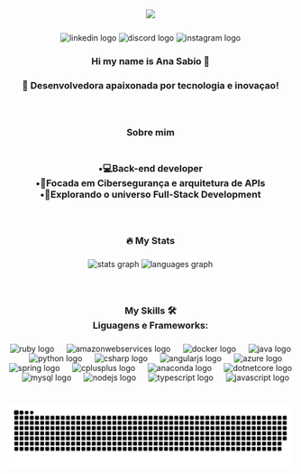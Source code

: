 <div align="center">
  <img height="150" src="https://i.giphy.com/media/v1.Y2lkPTc5MGI3NjExZG81ODF3Y3BiN294b3lrcjYzMjg4ZGt6dmZvOXllejRqNnJscGU4aCZlcD12MV9pbnRlcm5hbF9naWZfYnlfaWQmY3Q9Zw/xUyrMCdgrOL3ntbTvK/giphy.gif"  />
</div>

###

<div align="center">
  <img src="https://img.shields.io/static/v1?message=LinkedIn&logo=linkedin&label=&color=0077B5&logoColor=white&labelColor=&style=for-the-badge" height="25" alt="linkedin logo"  />
  <img src="https://img.shields.io/static/v1?message=Discord&logo=discord&label=&color=7289DA&logoColor=white&labelColor=&style=for-the-badge" height="25" alt="discord logo"  />
  <img src="https://img.shields.io/static/v1?message=Instagram&logo=instagram&label=&color=E4405F&logoColor=white&labelColor=&style=for-the-badge" height="25" alt="instagram logo"  />
</div>

###

<h3 align="center">Hi my name is Ana Sabio 👋</h3>
<h3 align="center">🌟 Desenvolvedora apaixonada por tecnologia e inovaçao!

###
<br>

<h3 align="center">Sobre mim</h3>

<h3 align="center">
<br>•💻Back-end developer 
<br>•🔐Focada em Cibersegurança e arquitetura de APIs
<br>•🚀Explorando o universo Full-Stack Development </h3>

###

<br>


<h3 align="center">🔥 My Stats </h3>

###

<div align="center">
  <img src="https://github-readme-stats.vercel.app/api?username=Anagabis&hide_title=false&hide_rank=false&show_icons=true&include_all_commits=true&count_private=true&disable_animations=false&theme=midnight-purple&locale=en&hide_border=false&order=1" height="150" alt="stats graph"  />
  <img src="https://github-readme-stats.vercel.app/api/top-langs?username=Anagabis&locale=en&hide_title=false&layout=compact&card_width=320&langs_count=5&theme=midnight-purple&hide_border=false&order=2" height="150" alt="languages graph"  />
</div>

###

<br>


<h3 align="center"> My Skills 🛠<br> Liguagens e Frameworks:</h3>

###

<div align="center">
  <img src="https://cdn.jsdelivr.net/gh/devicons/devicon/icons/ruby/ruby-original.svg" height="43" alt="ruby logo"  />
  <img width="14" />
  <img src="https://cdn.jsdelivr.net/gh/devicons/devicon/icons/amazonwebservices/amazonwebservices-original-wordmark.svg" height="43" alt="amazonwebservices logo"  />
  <img width="14" />
  <img src="https://cdn.jsdelivr.net/gh/devicons/devicon/icons/docker/docker-original.svg" height="43" alt="docker logo"  />
  <img width="14" />
  <img src="https://cdn.jsdelivr.net/gh/devicons/devicon/icons/java/java-original.svg" height="43" alt="java logo"  />
  <img width="14" />
  <img src="https://cdn.jsdelivr.net/gh/devicons/devicon/icons/python/python-original.svg" height="43" alt="python logo"  />
  <img width="14" />
  <img src="https://cdn.jsdelivr.net/gh/devicons/devicon/icons/csharp/csharp-original.svg" height="43" alt="csharp logo"  />
  <img width="14" />
  <img src="https://cdn.jsdelivr.net/gh/devicons/devicon/icons/angularjs/angularjs-original.svg" height="43" alt="angularjs logo"  />
  <img width="14" />
  <img src="https://cdn.jsdelivr.net/gh/devicons/devicon/icons/azure/azure-original.svg" height="43" alt="azure logo"  />
</div>

<div align="center">
  <img src="https://cdn.jsdelivr.net/gh/devicons/devicon/icons/spring/spring-original.svg" height="43" alt="spring logo"  />
  <img width="14" />
  <img src="https://cdn.jsdelivr.net/gh/devicons/devicon/icons/cplusplus/cplusplus-original.svg" height="43" alt="cplusplus logo"  />
  <img width="14" />
  <img src="https://cdn.jsdelivr.net/gh/devicons/devicon/icons/anaconda/anaconda-original.svg" height="43" alt="anaconda logo"  />
  <img width="14" />
  <img src="https://cdn.jsdelivr.net/gh/devicons/devicon/icons/dotnetcore/dotnetcore-original.svg" height="43" alt="dotnetcore logo"  />
  <img width="14" />
  <img src="https://cdn.jsdelivr.net/gh/devicons/devicon/icons/mysql/mysql-original.svg" height="43" alt="mysql logo"  />
  <img width="14" />
  <img src="https://cdn.jsdelivr.net/gh/devicons/devicon/icons/nodejs/nodejs-original.svg" height="43" alt="nodejs logo"  />
  <img width="14" />
  <img src="https://cdn.jsdelivr.net/gh/devicons/devicon/icons/typescript/typescript-plain.svg" height="43" alt="typescript logo"  />
  <img width="14" />
  <img src="https://cdn.jsdelivr.net/gh/devicons/devicon/icons/javascript/javascript-original.svg" height="43" alt="javascript logo"  />
</div>

###
###

<br clear="both">
<div align="center">
  
<picture>
  <source media="(prefers-color-scheme: dark)" srcset="https://raw.githubusercontent.com/platane/platane/output/github-contribution-grid-snake-dark.svg">
  <source media="(prefers-color-scheme: light)" srcset="https://raw.githubusercontent.com/platane/platane/output/github-contribution-grid-snake.svg">
  <img alt="github contribution grid snake animation" src="https://raw.githubusercontent.com/platane/platane/output/github-contribution-grid-snake.svg">
</picture></div>

###
